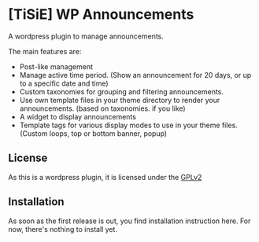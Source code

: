 [TiSiE] WP Announcements
========================

A wordpress plugin to manage announcements.

The main features are:

* Post-like management
* Manage active time period.
  (Show an announcement for 20 days, or up to a specific date and time)
* Custom taxonomies for grouping and filtering announcements.
* Use own template files in your theme directory to render your announcements.
  (based on taxonomies. if you like)
* A widget to display announcements
* Template tags for various display modes to use in your theme files.
  (Custom loops, top or bottom banner, popup)


License
-------

As this is a wordpress plugin, it is licensed under the [GPLv2](/LICENSE)

Installation
------------

As soon as the first release is out, you find installation instruction here.
For now, there's nothing to install yet.

